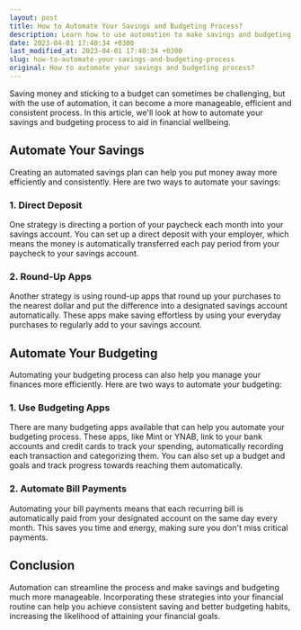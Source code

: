 ```yaml
---
layout: post
title: How to Automate Your Savings and Budgeting Process?
description: Learn how to use automation to make savings and budgeting more manageable, efficient and consistent for financial wellbeing.
date: 2023-04-01 17:40:34 +0300
last_modified_at: 2023-04-01 17:40:34 +0300
slug: how-to-automate-your-savings-and-budgeting-process
original: How to automate your savings and budgeting process?
---
```

Saving money and sticking to a budget can sometimes be challenging, but with the use of automation, it can become a more manageable, efficient and consistent process. In this article, we'll look at how to automate your savings and budgeting process to aid in financial wellbeing.

## Automate Your Savings

Creating an automated savings plan can help you put money away more efficiently and consistently. Here are two ways to automate your savings:

### 1. Direct Deposit

One strategy is directing a portion of your paycheck each month into your savings account. You can set up a direct deposit with your employer, which means the money is automatically transferred each pay period from your paycheck to your savings account. 

### 2. Round-Up Apps

Another strategy is using round-up apps that round up your purchases to the nearest dollar and put the difference into a designated savings account automatically. These apps make saving effortless by using your everyday purchases to regularly add to your savings account.

## Automate Your Budgeting

Automating your budgeting process can also help you manage your finances more efficiently. Here are two ways to automate your budgeting:

### 1. Use Budgeting Apps

There are many budgeting apps available that can help you automate your budgeting process. These apps, like Mint or YNAB, link to your bank accounts and credit cards to track your spending, automatically recording each transaction and categorizing them. You can also set up a budget and goals and track progress towards reaching them automatically. 

### 2. Automate Bill Payments

Automating your bill payments means that each recurring bill is automatically paid from your designated account on the same day every month. This saves you time and energy, making sure you don't miss critical payments.

## Conclusion

Automation can streamline the process and make savings and budgeting much more manageable. Incorporating these strategies into your financial routine can help you achieve consistent saving and better budgeting habits, increasing the likelihood of attaining your financial goals.